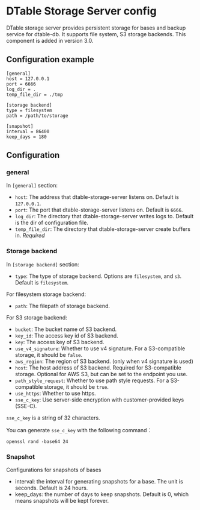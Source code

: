 # DTable Storage Server config

DTable storage server provides persistent storage for bases and backup service for dtable-db. It supports file system, S3 storage backends. This component is added in version 3.0.

## Configuration example

```
[general]
host = 127.0.0.1
port = 6666
log_dir = .
temp_file_dir = ./tmp

[storage backend]
type = filesystem
path = /path/to/storage

[snapshot]
interval = 86400
keep_days = 180
```


## Configuration

### general

In `[general]` section:

- `host`: The address that dtable-storage-server listens on. Default is `127.0.0.1`.
- `port`: The port that dtable-storage-server listens on. Default is `6666`.
- `log_dir`: The directory that dtable-storage-server writes logs to. Default is the dir of configuration file.
- `temp_file_dir`: The directory that dtable-storage-server create buffers in. _Required_

### Storage backend

In `[storage backend]` section:

- `type`: The type of storage backend. Options are `filesystem`, and `s3`. Default is `filesystem`.

For filesystem storage backend:

- `path`: The filepath of storage backend.


For S3 storage backend:

- `bucket`: The bucket name of S3 backend.
- `key_id`: The access key id of S3 backend.
- `key`: The access key of S3 backend.
- `use_v4_signature`: Whether to use v4 signature. For a S3-compatible storage, it should be `false`.
- `aws_region`: The region of S3 backend. (only when v4 signature is used)
- `host`: The host address of S3 backend. Required for S3-compatible storage. Optional for AWS S3, but can be set to the endpoint you use.
- `path_style_request`: Whether to use path style requests. For a S3-compatible storage, it should be `true`.
- `use_https`: Whether to use https.
- `sse_c_key`: Use server-side encryption with customer-provided keys (SSE-C).

`sse_c_key` is a string of 32 characters.

You can generate `sse_c_key` with the following command：
```
openssl rand -base64 24
```

### Snapshot

Configurations for snapshots of bases

* interval: the interval for generating snapshots for a base. The unit is seconds. Default is 24 hours.
* keep_days: the number of days to keep snapshots. Default is 0, which means snapshots will be kept forever.
